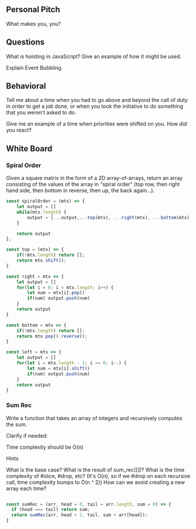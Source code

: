 ## Personal Pitch

What makes you, you?

## Questions

What is hoisting in JavaScript? Give an example of how it might be used.

Explain Event Bubbling.

## Behavioral

Tell me about a time when you had to go above and beyond the call of duty in order to get a job done, or when you took the initiative to do something that you weren’t asked to do.

Give me an example of a time when priorities were shifted on you. How did you react?

## White Board

### Spiral Order

Given a square matrix in the form of a 2D array-of-arrays, return an array consisting of the values of the array in "spiral order" (top row, then right hand side, then bottom in reverse, then up, the back again...).

```js
const spiralOrder = (mtx) => {
    let output = []
    while(mtx.length) {
        output = [...output,...top(mtx), ...right(mtx), ...bottom(mtx), ...left(mtx) ]
    }

    return output
};

const top = (mtx) => {
    if(!mtx.length) return [];
    return mtx.shift();
}

const right = mtx => {
    let output = []
    for(let i = 0; i < mtx.length; i++) {
        let num = mtx[i].pop()
        if(num) output.push(num)
    }
    return output
}

const bottom = mtx => {
    if(!mtx.length) return [];
    return mtx.pop().reverse();
}

const left = mtx => {
    let output = []
    for(let i = mtx.length - 1; i >= 0; i--) {
        let num = mtx[i].shift()
        if(num) output.push(num)
    }
    return output
}

```

### Sum Rec
Write a function that takes an array of integers and recursively computes the sum.

Clarify if needed:

Time complexity should be O(n)

Hints

What is the base case?
What is the result of sum_rec([])?
What is the time complexity of #slice, #drop, etc?
(It's O(n), so if we #drop on each recursive call, time complexity bumps to O(n ^ 2))
How can we avoid creating a new array each time?


```js

const sumRec = (arr, head = 0, tail = arr.length, sum = 0) => {
  if (head === tail) return sum;
  return sumRec(arr, head + 1, tail, sum + arr[head]);
}

```
